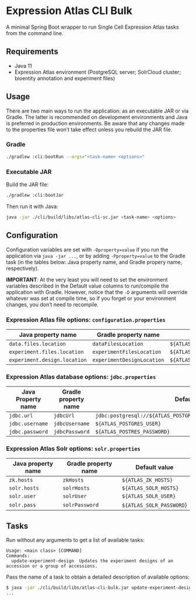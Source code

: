# Expression Atlas CLI Bulk
A minimal Spring Boot wrapper to run Single Cell Expression Atlas tasks from the command line.

## Requirements
- Java 11
- Expression Atlas environment (PostgreSQL server; SolrCloud cluster; bioentity annotation and experiment files)

## Usage
There are two main ways to run the application: as an executable JAR or via Gradle. The latter is recommended on
development environments and Java is preferred in production environments. Be aware that any changes made to the
properties file won’t take effect unless you rebuild the JAR file.

### Gradle
```bash
./gradlew :cli:bootRun --args="<task-name> <options>"
```

### Executable JAR
Build the JAR file:
```bash
./gradlew :cli:bootJar
```

Then run it with Java:
```bash
java -jar ./cli/build/libs/atlas-cli-sc.jar <task-name> <options>
```

## Configuration
Configuration variables are set with `-Dproperty=value` if you run the application via `java -jar ...`, or by adding
`-Pproperty=value` to the Gradle task (in the tables below: Java property name, and Gradle propery name, respectively).

**IMPORTANT**: At the very least you will need to set the environment variables described in the Default value columns
to run/compile the application with Gradle. However, notice that the `-D` arguments will override whatever was set at
compile time, so if you forget or your environment changes, you don’t need to recompile.

### Expression Atlas file options: `configuration.properties`
| Java property name            | Gradle property name       | Default value                  |
|-------------------------------|----------------------------|--------------------------------|
| `data.files.location`         | `dataFilesLocation`        | `${ATLAS_DATA_PATH}`           |
| `experiment.files.location`   | `experimentFilesLocation`  | `${ATLAS_DATA_PATH}/gxa`       |
| `experiment.design.location`  | `experimentDesignLocation` | `${ATLAS_DATA_PATH}/expdesign` |

### Expression Atlas database options: `jdbc.properties`
| Java Property name | Gradle property name | Default value                                                        |
|--------------------|----------------------|----------------------------------------------------------------------|
| `jdbc.url`         | `jdbcUrl`            | `jdbc:postgresql://${ATLAS_POSTGRES_HOST}:5432/${ATLAS_POSTGRES_DB}` |
| `jdbc.username`    | `jdbcUsername`       | `${ATLAS_POSTGRES_USER}`                                             |
| `jdbc.password`    | `jdbcPassword`       | `${ATLAS_POSTRES_PASSWORD}`                                          |

### Expression Atlas Solr options: `solr.properties`
| Java property name | Gradle property name | Default value            |
|--------------------|----------------------|--------------------------|
| `zk.hosts`         | `zkHosts`            | `${ATLAS_ZK_HOSTS}`      |
| `solr.hosts`       | `solrHosts`          | `${ATLAS_SOLR_HOSTS}`    |
| `solr.user`        | `solrUser`           | `${ATLAS_SOLR_USER}`     |
| `solr.pass`        | `solrPassword`       | `${ATLAS_SOLR_PASSWORD`} |

## Tasks
Run without any arguments to get a list of available tasks:
```
Usage: <main class> [COMMAND]
Commands:
  update-experiment-design  Updates the experiment designs of an accession or a group of accessions.
```

Pass the name of a task to obtain a detailed description of available options:
```bash
$ java -jar ./cli/build/libs/atlas-cli-bulk.jar update-experiment-design
...

```

